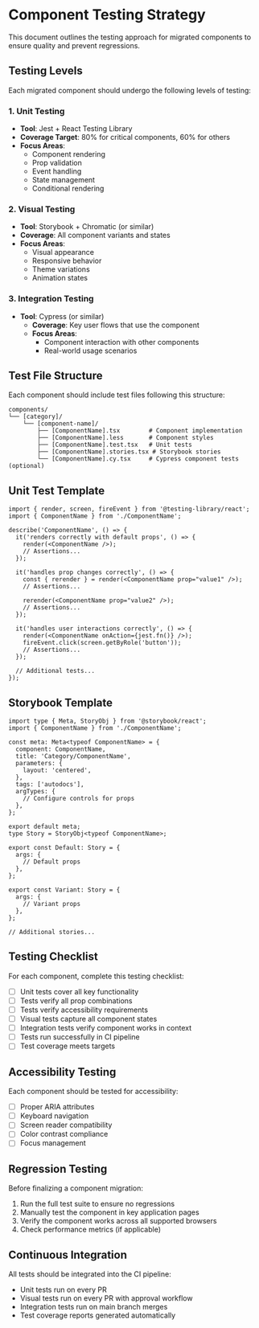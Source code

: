 # Component Testing Strategy

This document outlines the testing approach for migrated components to ensure quality and prevent regressions.

## Testing Levels

Each migrated component should undergo the following levels of testing:

### 1. Unit Testing

- **Tool**: Jest + React Testing Library
- **Coverage Target**: 80% for critical components, 60% for others
- **Focus Areas**:
  - Component rendering
  - Prop validation
  - Event handling
  - State management
  - Conditional rendering

### 2. Visual Testing

- **Tool**: Storybook + Chromatic (or similar)
- **Coverage**: All component variants and states
- **Focus Areas**:
  - Visual appearance
  - Responsive behavior
  - Theme variations
  - Animation states

### 3. Integration Testing

- **Tool**: Cypress (or similar)
  - **Coverage**: Key user flows that use the component
  - **Focus Areas**:
    - Component interaction with other components
    - Real-world usage scenarios

## Test File Structure

Each component should include test files following this structure:

```
components/
└── [category]/
    └── [component-name]/
        ├── [ComponentName].tsx        # Component implementation
        ├── [ComponentName].less       # Component styles
        ├── [ComponentName].test.tsx   # Unit tests
        ├── [ComponentName].stories.tsx # Storybook stories
        └── [ComponentName].cy.tsx     # Cypress component tests (optional)
```

## Unit Test Template

```tsx
import { render, screen, fireEvent } from '@testing-library/react';
import { ComponentName } from './ComponentName';

describe('ComponentName', () => {
  it('renders correctly with default props', () => {
    render(<ComponentName />);
    // Assertions...
  });

  it('handles prop changes correctly', () => {
    const { rerender } = render(<ComponentName prop="value1" />);
    // Assertions...
    
    rerender(<ComponentName prop="value2" />);
    // Assertions...
  });

  it('handles user interactions correctly', () => {
    render(<ComponentName onAction={jest.fn()} />);
    fireEvent.click(screen.getByRole('button'));
    // Assertions...
  });

  // Additional tests...
});
```

## Storybook Template

```tsx
import type { Meta, StoryObj } from '@storybook/react';
import { ComponentName } from './ComponentName';

const meta: Meta<typeof ComponentName> = {
  component: ComponentName,
  title: 'Category/ComponentName',
  parameters: {
    layout: 'centered',
  },
  tags: ['autodocs'],
  argTypes: {
    // Configure controls for props
  },
};

export default meta;
type Story = StoryObj<typeof ComponentName>;

export const Default: Story = {
  args: {
    // Default props
  },
};

export const Variant: Story = {
  args: {
    // Variant props
  },
};

// Additional stories...
```

## Testing Checklist

For each component, complete this testing checklist:

- [ ] Unit tests cover all key functionality
- [ ] Tests verify all prop combinations
- [ ] Tests verify accessibility requirements
- [ ] Visual tests capture all component states
- [ ] Integration tests verify component works in context
- [ ] Tests run successfully in CI pipeline
- [ ] Test coverage meets targets

## Accessibility Testing

Each component should be tested for accessibility:

- [ ] Proper ARIA attributes
- [ ] Keyboard navigation
- [ ] Screen reader compatibility
- [ ] Color contrast compliance
- [ ] Focus management

## Regression Testing

Before finalizing a component migration:

1. Run the full test suite to ensure no regressions
2. Manually test the component in key application pages
3. Verify the component works across all supported browsers
4. Check performance metrics (if applicable)

## Continuous Integration

All tests should be integrated into the CI pipeline:

- Unit tests run on every PR
- Visual tests run on every PR with approval workflow
- Integration tests run on main branch merges
- Test coverage reports generated automatically